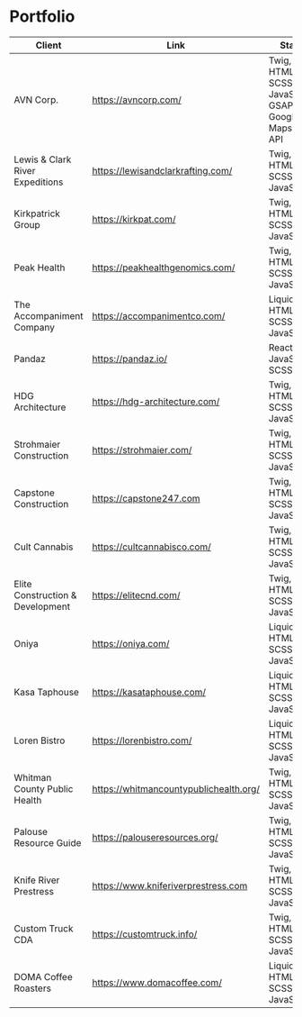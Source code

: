 # Portfolio

| Client | Link | Stack | CMS |
| ----------- | ----------- | ----------- | ----------- |
| AVN Corp. | https://avncorp.com/ | Twig, HTML, SCSS, JavaScript, GSAP, Google Maps JS API | Wordpress |
| Lewis & Clark River Expeditions | https://lewisandclarkrafting.com/ | Twig, HTML, SCSS, JavaScript | WordPress |
| Kirkpatrick Group | https://kirkpat.com/ | Twig, HTML, SCSS, JavaScript | WordPress |
| Peak Health | https://peakhealthgenomics.com/ | Twig, HTML, SCSS, JavaScript | WordPress, WooCommerce |
| The Accompaniment Company | https://accompanimentco.com/ | Liquid, HTML, SCSS, JavaScript | Shopify |
| Pandaz | https://pandaz.io/ | React, JavaScript, SCSS |  |
| HDG Architecture | https://hdg-architecture.com/ | Twig, HTML, SCSS, JavaScript | WordPress |
| Strohmaier Construction | https://strohmaier.com/ | Twig, HTML, SCSS, JavaScript | WordPress |
| Capstone Construction | https://capstone247.com | Twig, HTML, SCSS, JavaScript | WordPress |
| Cult Cannabis | https://cultcannabisco.com/ | Twig, HTML, SCSS, JavaScript | WordPress |
| Elite Construction & Development | https://elitecnd.com/ | Twig, HTML, SCSS, JavaScript | WordPress |
| Oniya | https://oniya.com/ | Liquid, HTML, SCSS, JavaScript | Shopify |
| Kasa Taphouse | https://kasataphouse.com/ | Liquid, HTML, SCSS, JavaScript | Shopify |
| Loren Bistro | https://lorenbistro.com/ | Liquid, HTML, SCSS, JavaScript | Shopify |
| Whitman County Public Health | https://whitmancountypublichealth.org/ | Twig, HTML, SCSS, JavaScript | Craft CMS |
| Palouse Resource Guide | https://palouseresources.org/ | Twig, HTML, SCSS, JavaScript | Craft CMS |
| Knife River Prestress | https://www.kniferiverprestress.com | Twig, HTML, SCSS, JavaScript | WordPress |
| Custom Truck CDA | https://customtruck.info/ | Twig, HTML, SCSS, JavaScript | WordPress, WooCommerce |
| DOMA Coffee Roasters | https://www.domacoffee.com/ | Liquid, HTML, SCSS, JavaScript | Shopify |